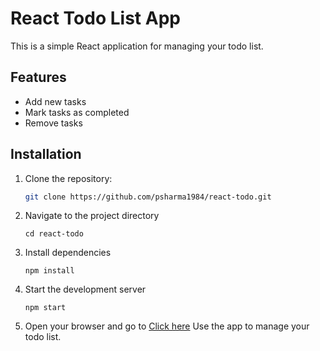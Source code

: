 # React Todo List App
This is a simple React application for managing your todo list.

## Features

- Add new tasks
- Mark tasks as completed
- Remove tasks

## Installation

1. Clone the repository:

   ```bash
   git clone https://github.com/psharma1984/react-todo.git

2. Navigate to the project directory
   ```
   cd react-todo

3. Install dependencies
   ```
   npm install

4. Start the development server
   ```
   npm start
5. Open your browser and go to [Click here](http://localhost:3000) Use the app to manage your todo list.


